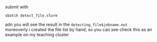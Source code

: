 submit with
```
sbatch detect_file.slurm
```
adn you will see the result in the `detecting_file$jobname.out`  
moreoverly i created the file list by hand, so you can see check this as an example on my teaching cluster